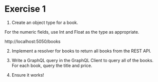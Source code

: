 # Exercise 1

1. Create an object type for a book.

For the numeric fields, use Int and Float as the type as appropriate.

http://localhost:5050/books

2. Implement a resolver for books to return all books from the REST API.

3. Write a GraphQL query in the GraphQL Client to query all of the books. For each book, query the title and price.

4. Ensure it works!